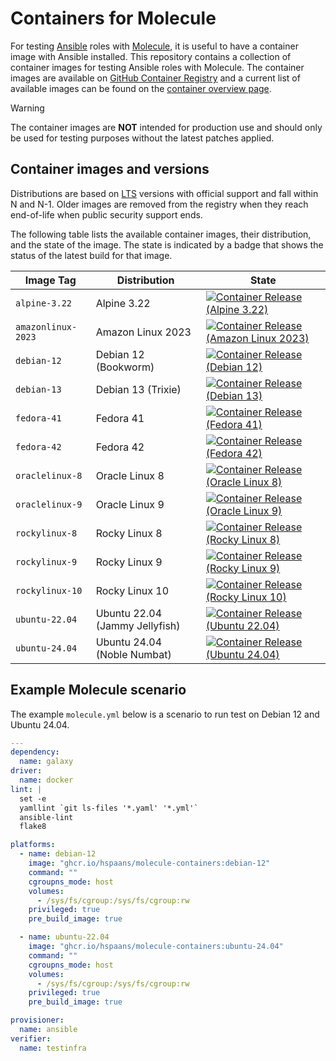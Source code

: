 # Containers for Molecule

For testing [Ansible][ansible] roles with [Molecule][molecule], it is useful to have a container image with Ansible installed. This repository contains a collection of container images for testing Ansible roles with Molecule. The container images are available on [GitHub Container Registry](https://ghcr.io) and a current list of available images can be found on the [container overview page](https://github.com/hspaans/molecule-containers/pkgs/container/molecule-containers/versions?filters%5Bversion_type%5D=tagged).

> [!WARNING]
> The container images are **NOT** intended for production use and should only be used for testing purposes without the latest patches applied.

## Container images and versions

Distributions are based on [LTS](https://en.wikipedia.org/wiki/Long-term_support) versions with official support and fall within N and N-1. Older images are removed from the registry when they reach end-of-life when public security support ends.

The following table lists the available container images, their distribution, and the state of the image. The state is indicated by a badge that shows the status of the latest build for that image.

| Image Tag | Distribution | State |
|-----------|--------------|---------|
| `alpine-3.22` | Alpine 3.22 | [![Container Release (Alpine 3.22)](https://github.com/hspaans/molecule-containers/actions/workflows/container-release-alpine-3.22.yml/badge.svg)](https://github.com/hspaans/molecule-containers/actions/workflows/container-release-alpine-3.22.yml) |
| `amazonlinux-2023` | Amazon Linux 2023  | [![Container Release (Amazon Linux 2023)](https://github.com/hspaans/molecule-containers/actions/workflows/container-release-amazonlinux-2023.yml/badge.svg)](https://github.com/hspaans/molecule-containers/actions/workflows/container-release-amazonlinux-2023.yml) |
| `debian-12` | Debian 12 (Bookworm) | [![Container Release (Debian 12)](https://github.com/hspaans/molecule-containers/actions/workflows/container-release-debian-12.yml/badge.svg)](https://github.com/hspaans/molecule-containers/actions/workflows/container-release-debian-12.yml) |
| `debian-13` | Debian 13 (Trixie) | [![Container Release (Debian 13)](https://github.com/hspaans/molecule-containers/actions/workflows/container-release-debian-13.yml/badge.svg)](https://github.com/hspaans/molecule-containers/actions/workflows/container-release-debian-13.yml) |
| `fedora-41` | Fedora 41 | [![Container Release (Fedora 41)](https://github.com/hspaans/molecule-containers/actions/workflows/container-release-fedora-41.yml/badge.svg)](https://github.com/hspaans/molecule-containers/actions/workflows/container-release-fedora-41.yml) |
| `fedora-42` | Fedora 42 | [![Container Release (Fedora 42)](https://github.com/hspaans/molecule-containers/actions/workflows/container-release-fedora-42.yml/badge.svg)](https://github.com/hspaans/molecule-containers/actions/workflows/container-release-fedora-42.yml) |
| `oraclelinux-8` | Oracle Linux 8 | [![Container Release (Oracle Linux 8)](https://github.com/hspaans/molecule-containers/actions/workflows/container-release-oraclelinux-8.yml/badge.svg)](https://github.com/hspaans/molecule-containers/actions/workflows/container-release-oraclelinux-8.yml) |
| `oraclelinux-9` | Oracle Linux 9 | [![Container Release (Oracle Linux 9)](https://github.com/hspaans/molecule-containers/actions/workflows/container-release-oraclelinux-9.yml/badge.svg)](https://github.com/hspaans/molecule-containers/actions/workflows/container-release-oraclelinux-9.yml) |
| `rockylinux-8` | Rocky Linux 8 | [![Container Release (Rocky Linux 8)](https://github.com/hspaans/molecule-containers/actions/workflows/container-release-rockylinux-8.yml/badge.svg)](https://github.com/hspaans/molecule-containers/actions/workflows/container-release-rockylinux-8.yml) |
| `rockylinux-9` | Rocky Linux 9 | [![Container Release (Rocky Linux 9)](https://github.com/hspaans/molecule-containers/actions/workflows/container-release-rockylinux-9.yml/badge.svg)](https://github.com/hspaans/molecule-containers/actions/workflows/container-release-rockylinux-9.yml) |
| `rockylinux-10` | Rocky Linux 10 | [![Container Release (Rocky Linux 10)](https://github.com/hspaans/molecule-containers/actions/workflows/container-release-rockylinux-10.yml/badge.svg)](https://github.com/hspaans/molecule-containers/actions/workflows/container-release-rockylinux-10.yml) |
| `ubuntu-22.04` | Ubuntu 22.04 (Jammy Jellyfish) | [![Container Release (Ubuntu 22.04)](https://github.com/hspaans/molecule-containers/actions/workflows/container-release-ubuntu-2204.yml/badge.svg)](https://github.com/hspaans/molecule-containers/actions/workflows/container-release-ubuntu-2204.yml) |
| `ubuntu-24.04` | Ubuntu 24.04 (Noble Numbat) | [![Container Release (Ubuntu 24.04)](https://github.com/hspaans/molecule-containers/actions/workflows/container-release-ubuntu-2404.yml/badge.svg)](https://github.com/hspaans/molecule-containers/actions/workflows/container-release-ubuntu-2404.yml) |

## Example Molecule scenario

The example `molecule.yml` below is a scenario to run test on Debian 12 and Ubuntu 24.04.

```yml
---
dependency:
  name: galaxy
driver:
  name: docker
lint: |
  set -e
  yamllint `git ls-files '*.yaml' '*.yml'`
  ansible-lint
  flake8

platforms:
  - name: debian-12
    image: "ghcr.io/hspaans/molecule-containers:debian-12"
    command: ""
    cgroupns_mode: host
    volumes:
      - /sys/fs/cgroup:/sys/fs/cgroup:rw
    privileged: true
    pre_build_image: true

  - name: ubuntu-22.04
    image: "ghcr.io/hspaans/molecule-containers:ubuntu-24.04"
    command: ""
    cgroupns_mode: host
    volumes:
      - /sys/fs/cgroup:/sys/fs/cgroup:rw
    privileged: true
    pre_build_image: true

provisioner:
  name: ansible
verifier:
  name: testinfra
```

[ansible]: https://github.com/ansible/ansible
[debian]: https://debian.org
[molecule]: https://github.com/ansible/molecule
